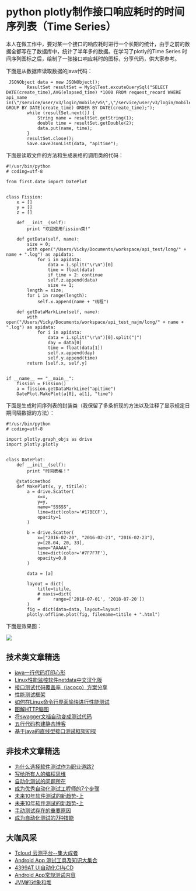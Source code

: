 # python plotly制作接口响应耗时的时间序列表（Time Series）


本人在做工作中，要对某一个接口的响应耗时进行一个长期的统计，由于之前的数据全都写在了数据库中，统计了半年多的数据。在学习了plotly的Time Series 时间序列图标之后，绘制了一张接口响应耗时的图标，分享代码，供大家参考。

下面是从数据库读取数据的java代码：


```
 JSONObject data = new JSONObject();
        ResultSet resultSet = MySqlTest.excuteQuerySql("SELECT DATE(create_time),AVG(elapsed_time) *1000 FROM request_record WHERE api_name in(\"/service/user/v3/login/mobile/v5\",\"/service/user/v3/login/mobile/v4\") GROUP BY DATE(create_time) ORDER BY DATE(create_time);");
        while (resultSet.next()) {
            String name = resultSet.getString(1);
            double time = resultSet.getDouble(2);
            data.put(name, time);
        }
        resultSet.close();
        Save.saveJsonList(data, "apitime");
```
下面是读取文件的方法和生成表格的调用类的代码：


```
#!/usr/bin/python
# coding=utf-8
 
from first.date import DatePlot
 
 
class Fission:
    x = []
    y = []
    z = []
 
    def __init__(self):
        print "欢迎使用fission类!"
 
    def getData(self, name):
        size = 0;
        with open("/Users/Vicky/Documents/workspace/api_test/long/" + name + ".log") as apidata:
            for i in apidata:
                data = i.split("\r\n")[0]
                time = float(data)
                if time > 2: continue
                self.z.append(data)
                size += 1;
        length = size;
        for i in range(length):
            self.x.append(name + "线程")
 
    def getDataMarkLine(self, name):
        with open("/Users/Vicky/Documents/workspace/api_test_najm/long/" + name + ".log") as apidata:
            for i in apidata:
                data = i.split("\r\n")[0].split("|")
                day = data[0]
                time = float(data[1])
                self.x.append(day)
                self.y.append(time)
        return [self.x, self.y]
 
 
if __name__ == "__main__":
    fission = Fission()
    a = fission.getDataMarkLine("apitime")
    DatePlot.MakePlot(a[0], a[1], "time")
```
下面是生成时间序列表的封装类（我保留了多条折现的方法以及注释了显示规定日期间隔数据的方法）：


```
#!/usr/bin/python
# coding=utf-8
 
import plotly.graph_objs as drive
import plotly.plotly
 
 
class DatePlot:
    def __init__(self):
        print "时间表格！"
 
    @staticmethod
    def MakePlot(x, y, titile):
        a = drive.Scatter(
            x=x,
            y=y,
            name="SSSSS",
            line=dict(color='#17BECF'),
            opacity=1
        )
 
        b = drive.Scatter(
            x=["2016-02-20", "2016-02-21", "2016-02-23"],
            y=[28.04, 20, 33],
            name="AAAAA",
            line=dict(color='#7F7F7F'),
            opacity=0.8
        )
 
        data = [a]
 
        layout = dict(
            title=titile,
            # xaxis=dict(
            #     range=['2018-07-01', '2018-07-20'])
        )
        fig = dict(data=data, layout=layout)
        plotly.offline.plot(fig, filename=titile + ".html")
```
下面是效果图：

![](http://pic.automancloud.com/20180816140458859.png)


## 技术类文章精选

- [java一行代码打印心形](https://mp.weixin.qq.com/s/QPSryoSbViVURpSa9QXtpg)
- [Linux性能监控软件netdata中文汉化版](https://mp.weixin.qq.com/s/fdXtK-5WwKnxjLZdyg6-nA)
- [接口测试代码覆盖率（jacoco）方案分享](https://mp.weixin.qq.com/s/D73Sq6NLjeRKN8aCpGLOjQ)
- [性能测试框架](https://mp.weixin.qq.com/s/3_09j7-5ex35u30HQRyWug)
- [如何在Linux命令行界面愉快进行性能测试](https://mp.weixin.qq.com/s/fwGqBe1SpA2V0lPfAOd04Q)
- [图解HTTP脑图](https://mp.weixin.qq.com/s/100Vm8FVEuXs0x6rDGTipw)
- [将swagger文档自动变成测试代码](https://mp.weixin.qq.com/s/SY8mVenj0zMe5b47GS9VSQ)
- [五行代码构建静态博客](https://mp.weixin.qq.com/s/hZnimJOg5OqxRSDyFvuiiQ)
- [基于java的直线型接口测试框架初探](https://mp.weixin.qq.com/s/xhg4exdb1G18-nG5E7exkQ)

## 非技术文章精选
- [为什么选择软件测试作为职业道路?](https://mp.weixin.qq.com/s/o83wYvFUvy17kBPLDO609A)
- [写给所有人的编程思维](https://mp.weixin.qq.com/s/Oj33UCnYfbUgzsBzEm2GPQ)
- [自动化测试的问题所在](https://mp.weixin.qq.com/s/BhvD7BnkBU8hDBsGUWok6g)
- [成为优秀自动化测试工程师的7个步骤](https://mp.weixin.qq.com/s/wdw1l4AZnPpdPBZZueCcnw)
- [未来10年软件测试的新趋势-上](https://mp.weixin.qq.com/s/9XgpIfXQRuKg1Pap-tfqYQ)
- [未来10年软件测试的新趋势-上](https://mp.weixin.qq.com/s/9XgpIfXQRuKg1Pap-tfqYQ)
- [手动测试存在的重要原因](https://mp.weixin.qq.com/s/mW5vryoJIkeskZLkBPFe0Q)
- [成为自动化测试的7种技能](https://mp.weixin.qq.com/s/e-HAGMO0JLR7VBBWLvk0dQ)

## 大咖风采
- [Tcloud 云测平台--集大成者](https://mp.weixin.qq.com/s/29sEO39_NyDiJr-kY5ufdw)
- [Android App 测试工具及知识大集合](https://mp.weixin.qq.com/s/Xk9rCW8whXOTAQuCfhZqTg)
- [4399AT UI自动化CI与CD](https://mp.weixin.qq.com/s/cVwg8ddnScWPX4uldsJ0fA)
- [Android App常规测试内容](https://mp.weixin.qq.com/s/tweeoS5wTqK3k7R2TVuDXA)
- [JVM的对象和堆](https://mp.weixin.qq.com/s/iNDpTz3gBK3By_bvUnrWOA)